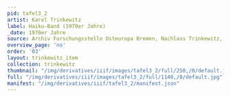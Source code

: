 ```yaml
---
pid: tafel3_2
artist: Karel Trinkewitz
label: Haiku-Band (1970er Jahre)
_date: 1970er Jahre
source: Archiv Forschungsstelle Osteuropa Bremen, Nachlass Trinkewitz, FSO 2–060.
overview_page: 'no'
order: '03'
layout: trinkewitz_item
collection: trinkewitz
thumbnail: "/img/derivatives/iiif/images/tafel3_2/full/250,/0/default.jpg"
full: "/img/derivatives/iiif/images/tafel3_2/full/1140,/0/default.jpg"
manifest: "/img/derivatives/iiif/tafel3_2/manifest.json"
---
```

